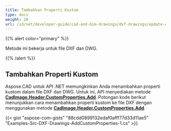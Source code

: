 ```yaml
---
title: Tambahkan Properti Kustom
type: docs
weight: 20
url: /id/net/developer-guide/cad-and-bim-drawings/dxf-drawings/update-custom-properties/
---
```


{{% alert color="primary" %}}

Metode ini bekerja untuk file DXF dan DWG.

{{% /alert %}}

## Tambahkan Properti Kustom

Aspose.CAD untuk API .NET memungkinkan Anda menambahkan properti kustom dalam file DXF dan DWG. Untuk ini, API menyediakan metode [**CadImage.Header.CustomProperties.Add**](https://reference.aspose.com/cad/net/aspose.cad.fileformats.cad.cadobjects/cadheader/properties/customproperties).
Potongan kode berikut menunjukkan cara menambahkan properti kustom ke file DXF dengan menggunakan metode [**CadImage.Header.CustomProperties.Add**](https://reference.aspose.com/cad/net/aspose.cad.fileformats.cad.cadobjects/cadheader/properties/customproperties).

{{< gist "aspose-com-gists" "88cdd0899132edaf0afff77d33d11ae5" "Examples-Src-DXF-Drawings-AddCustomProperties-1.cs" >}}

